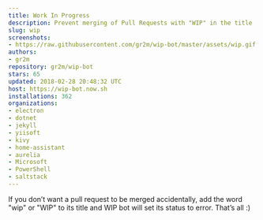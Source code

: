 ```yaml
---
title: Work In Progress
description: Prevent merging of Pull Requests with "WIP" in the title
slug: wip
screenshots:
- https://raw.githubusercontent.com/gr2m/wip-bot/master/assets/wip.gif
authors:
- gr2m
repository: gr2m/wip-bot
stars: 65
updated: 2018-02-28 20:48:32 UTC
host: https://wip-bot.now.sh
installations: 362
organizations:
- electron
- dotnet
- jekyll
- yiisoft
- kivy
- home-assistant
- aurelia
- Microsoft
- PowerShell
- saltstack
---
```


If you don’t want a pull request to be merged accidentally, add the word "wip" or "WIP" to its title and WIP bot will set its status to error. That’s all :)
